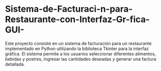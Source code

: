 # Sistema-de-Facturaci-n-para-Restaurante-con-Interfaz-Gr-fica-GUI-
Este proyecto consiste en un sistema de facturación para un restaurante implementado en Python utilizando la biblioteca Tkinter para la interfaz gráfica. El sistema permite a los usuarios seleccionar diferentes alimentos, bebidas y postres, ingresar las cantidades deseadas y generar una factura detallada.
